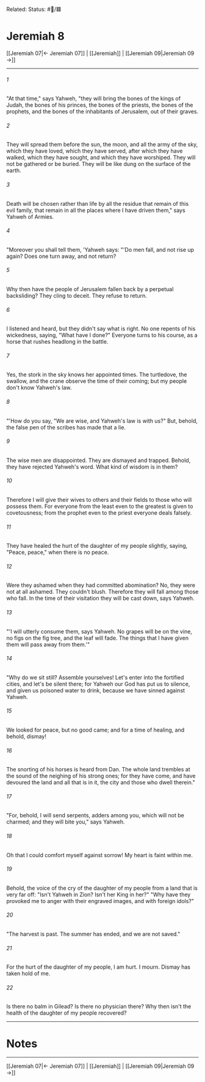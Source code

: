 Related:
Status: #📖/🟥
# Jeremiah 8

[[Jeremiah 07|← Jeremiah 07]] | [[Jeremiah]] | [[Jeremiah 09|Jeremiah 09 →]]
***



###### 1 
"At that time," says Yahweh, "they will bring the bones of the kings of Judah, the bones of his princes, the bones of the priests, the bones of the prophets, and the bones of the inhabitants of Jerusalem, out of their graves. 

###### 2 
They will spread them before the sun, the moon, and all the army of the sky, which they have loved, which they have served, after which they have walked, which they have sought, and which they have worshiped. They will not be gathered or be buried. They will be like dung on the surface of the earth. 

###### 3 
Death will be chosen rather than life by all the residue that remain of this evil family, that remain in all the places where I have driven them," says Yahweh of Armies. 

###### 4 
"Moreover you shall tell them, 'Yahweh says: "'Do men fall, and not rise up again? Does one turn away, and not return? 

###### 5 
Why then have the people of Jerusalem fallen back by a perpetual backsliding? They cling to deceit. They refuse to return. 

###### 6 
I listened and heard, but they didn't say what is right. No one repents of his wickedness, saying, "What have I done?" Everyone turns to his course, as a horse that rushes headlong in the battle. 

###### 7 
Yes, the stork in the sky knows her appointed times. The turtledove, the swallow, and the crane observe the time of their coming; but my people don't know Yahweh's law. 

###### 8 
"'How do you say, "We are wise, and Yahweh's law is with us?" But, behold, the false pen of the scribes has made that a lie. 

###### 9 
The wise men are disappointed. They are dismayed and trapped. Behold, they have rejected Yahweh's word. What kind of wisdom is in them? 

###### 10 
Therefore I will give their wives to others and their fields to those who will possess them. For everyone from the least even to the greatest is given to covetousness; from the prophet even to the priest everyone deals falsely. 

###### 11 
They have healed the hurt of the daughter of my people slightly, saying, "Peace, peace," when there is no peace. 

###### 12 
Were they ashamed when they had committed abomination? No, they were not at all ashamed. They couldn't blush. Therefore they will fall among those who fall. In the time of their visitation they will be cast down, says Yahweh. 

###### 13 
"'I will utterly consume them, says Yahweh. No grapes will be on the vine, no figs on the fig tree, and the leaf will fade. The things that I have given them will pass away from them.'" 

###### 14 
"Why do we sit still? Assemble yourselves! Let's enter into the fortified cities, and let's be silent there; for Yahweh our God has put us to silence, and given us poisoned water to drink, because we have sinned against Yahweh. 

###### 15 
We looked for peace, but no good came; and for a time of healing, and behold, dismay! 

###### 16 
The snorting of his horses is heard from Dan. The whole land trembles at the sound of the neighing of his strong ones; for they have come, and have devoured the land and all that is in it, the city and those who dwell therein." 

###### 17 
"For, behold, I will send serpents, adders among you, which will not be charmed; and they will bite you," says Yahweh. 

###### 18 
Oh that I could comfort myself against sorrow! My heart is faint within me. 

###### 19 
Behold, the voice of the cry of the daughter of my people from a land that is very far off: "Isn't Yahweh in Zion? Isn't her King in her?" "Why have they provoked me to anger with their engraved images, and with foreign idols?" 

###### 20 
"The harvest is past. The summer has ended, and we are not saved." 

###### 21 
For the hurt of the daughter of my people, I am hurt. I mourn. Dismay has taken hold of me. 

###### 22 
Is there no balm in Gilead? Is there no physician there? Why then isn't the health of the daughter of my people recovered?

---
# Notes


***
[[Jeremiah 07|← Jeremiah 07]] | [[Jeremiah]] | [[Jeremiah 09|Jeremiah 09 →]]
